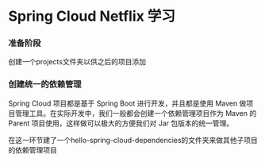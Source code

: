 # Spring Cloud Netflix 学习

### 准备阶段

创建一个projects文件夹以供之后的项目添加


### 创建统一的依赖管理

Spring Cloud 项目都是基于 Spring Boot 进行开发，并且都是使用 Maven 做项目管理工具。在实际开发中，我们一般都会创建一个依赖管理项目作为 Maven 的 Parent 项目使用，这样做可以极大的方便我们对 Jar 包版本的统一管理。

在这一环节建了一个hello-spring-cloud-dependencies的文件夹来做其他子项目的依赖管理项目

